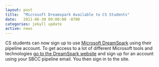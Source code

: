 ```yaml
---
layout: post
title:  "Microsoft Dreamspark Available to CS Students"
date:   2011-06-30 09:00:00 -0700
categories: jekyll update
active: news
---
```


CS students can now sign up to use [Microsoft DreamSpark](https://en.wikipedia.org/wiki/DreamSpark) using their pipeline account. To get access to a lot of different Microsoft tools and technologies [go to the DreamSpark website](https://www.dreamspark.com/default.aspx) and sign up for an account using your SBCC pipeline email. You then sign in to the site.
